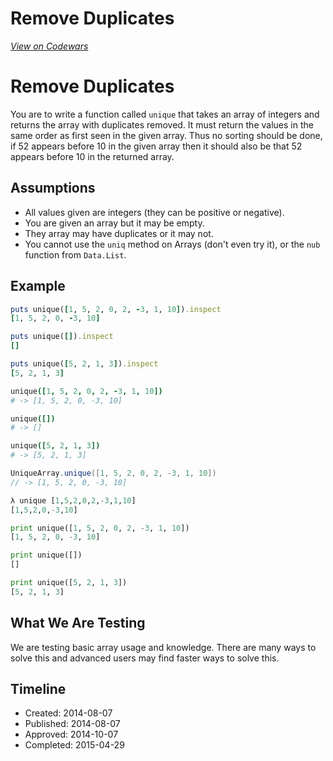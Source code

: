 # Remove Duplicates
[*View on Codewars*](https://www.codewars.com/kata/remove-duplicates)

# Remove Duplicates

You are to write a function called `unique` that takes an array of integers and returns the array with duplicates removed. It must return the values in the same order as first seen in the given array. Thus no sorting should be done, if 52 appears before 10 in the given array then it should also be that 52 appears before 10 in the returned array.

## Assumptions

* All values given are integers (they can be positive or negative).
* You are given an array but it may be empty.
* They array may have duplicates or it may not.
* You cannot use the `uniq` method on Arrays (don't even try it), or the `nub` function from `Data.List`.

## Example

```ruby
puts unique([1, 5, 2, 0, 2, -3, 1, 10]).inspect
[1, 5, 2, 0, -3, 10]

puts unique([]).inspect
[]

puts unique([5, 2, 1, 3]).inspect
[5, 2, 1, 3]
```
```coffeescript
unique([1, 5, 2, 0, 2, -3, 1, 10])
# -> [1, 5, 2, 0, -3, 10]

unique([])
# -> []

unique([5, 2, 1, 3])
# -> [5, 2, 1, 3]
```
```java
UniqueArray.unique([1, 5, 2, 0, 2, -3, 1, 10]) 
// -> [1, 5, 2, 0, -3, 10]
```
```haskell
λ unique [1,5,2,0,2,-3,1,10]
[1,5,2,0,-3,10]
```
```python
print unique([1, 5, 2, 0, 2, -3, 1, 10])
[1, 5, 2, 0, -3, 10]

print unique([])
[]

print unique([5, 2, 1, 3])
[5, 2, 1, 3]
```


## What We Are Testing

We are testing basic array usage and knowledge. There are many ways to solve this and advanced users may find faster ways to solve this.

## Timeline
- Created: 2014-08-07
- Published: 2014-08-07
- Approved: 2014-10-07
- Completed: 2015-04-29